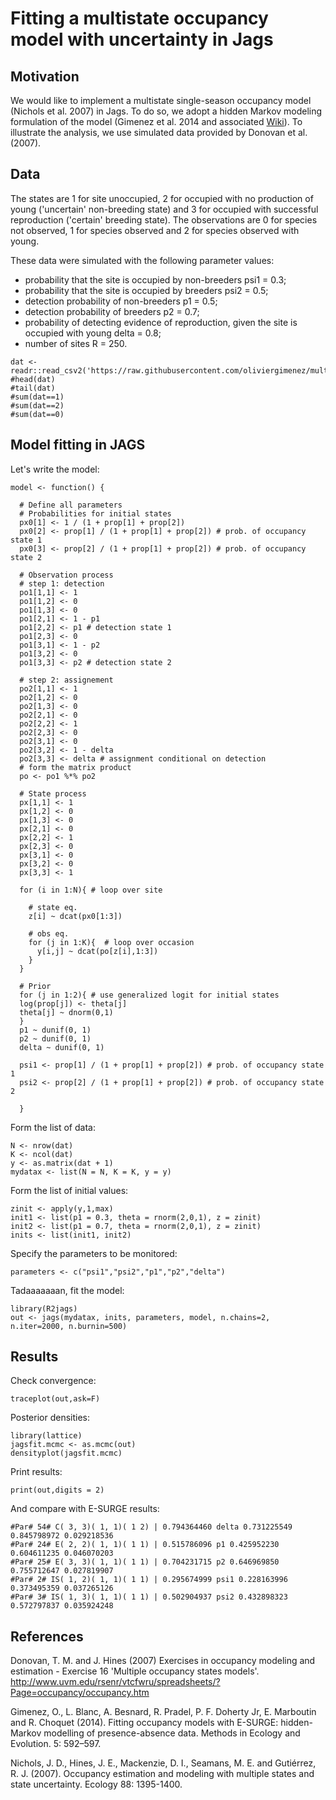 # Fitting a multistate occupancy model with uncertainty in Jags

## Motivation

We would like to implement a multistate single-season occupancy model (Nichols et al. 2007) in Jags. To do so, we adopt a hidden Markov modeling formulation of the model (Gimenez et al. 2014 and associated [Wiki](http://occupancyinesurge.wikidot.com/multiple-states-and-uncertainty)). To illustrate the analysis, we use simulated data provided by Donovan et al. (2007).

## Data

The states are 1 for site unoccupied, 2 for occupied with no production of young ('uncertain' non-breeding state) and 3 for occupied with successful reproduction ('certain' breeding state). The observations are 0 for species not observed, 1 for species observed and 2 for species observed with young.

These data were simulated with the following parameter values:
* probability that the site is occupied by non-breeders psi1 = 0.3;
* probability that the site is occupied by breeders psi2 = 0.5;
* detection probability of non-breeders p1 = 0.5;
* detection probability of breeders p2 = 0.7;
* probability of detecting evidence of reproduction, given the site is occupied with young delta = 0.8;
* number of sites R = 250.

```{r message=FALSE, warning=FALSE, paged.print=FALSE}
dat <- readr::read_csv2('https://raw.githubusercontent.com/oliviergimenez/multistate_occupancy/master/multiocc.csv')
#head(dat)
#tail(dat)
#sum(dat==1)
#sum(dat==2)
#sum(dat==0)
```

## Model fitting in JAGS

Let's write the model:
```{r}
model <- function() {

  # Define all parameters	
  # Probabilities for initial states
  px0[1] <- 1 / (1 + prop[1] + prop[2])
  px0[2] <- prop[1] / (1 + prop[1] + prop[2]) # prob. of occupancy state 1
  px0[3] <- prop[2] / (1 + prop[1] + prop[2]) # prob. of occupancy state 2
  
  # Observation process
  # step 1: detection
  po1[1,1] <- 1
  po1[1,2] <- 0
  po1[1,3] <- 0
  po1[2,1] <- 1 - p1
  po1[2,2] <- p1 # detection state 1
  po1[2,3] <- 0
  po1[3,1] <- 1 - p2
  po1[3,2] <- 0
  po1[3,3] <- p2 # detection state 2
  
  # step 2: assignement
  po2[1,1] <- 1
  po2[1,2] <- 0
  po2[1,3] <- 0
  po2[2,1] <- 0
  po2[2,2] <- 1
  po2[2,3] <- 0
  po2[3,1] <- 0
  po2[3,2] <- 1 - delta
  po2[3,3] <- delta # assignment conditional on detection
  # form the matrix product
  po <- po1 %*% po2

  # State process
  px[1,1] <- 1
  px[1,2] <- 0
  px[1,3] <- 0
  px[2,1] <- 0
  px[2,2] <- 1
  px[2,3] <- 0
  px[3,1] <- 0
  px[3,2] <- 0
  px[3,3] <- 1

  for (i in 1:N){ # loop over site
    
    # state eq.
    z[i] ~ dcat(px0[1:3]) 

    # obs eq.
    for (j in 1:K){  # loop over occasion
      y[i,j] ~ dcat(po[z[i],1:3])
    }
  }

  # Prior 
  for (j in 1:2){ # use generalized logit for initial states
  log(prop[j]) <- theta[j]
  theta[j] ~ dnorm(0,1) 
  }
  p1 ~ dunif(0, 1)
  p2 ~ dunif(0, 1)
  delta ~ dunif(0, 1)

  psi1 <- prop[1] / (1 + prop[1] + prop[2]) # prob. of occupancy state 1
  psi2 <- prop[2] / (1 + prop[1] + prop[2]) # prob. of occupancy state 2
 
  }
```

Form the list of data:
```{r}
N <- nrow(dat)
K <- ncol(dat)
y <- as.matrix(dat + 1)
mydatax <- list(N = N, K = K, y = y)
```

Form the list of initial values:
```{r}
zinit <- apply(y,1,max)
init1 <- list(p1 = 0.3, theta = rnorm(2,0,1), z = zinit)
init2 <- list(p1 = 0.7, theta = rnorm(2,0,1), z = zinit)
inits <- list(init1, init2)
```

Specify the parameters to be monitored:
```{r}
parameters <- c("psi1","psi2","p1","p2","delta")
```

Tadaaaaaaan, fit the model:
```{r message=FALSE, warning=FALSE, paged.print=FALSE}
library(R2jags)
out <- jags(mydatax, inits, parameters, model, n.chains=2, n.iter=2000, n.burnin=500)
```

## Results

Check convergence:
```{r}
traceplot(out,ask=F)
```

Posterior densities:
```{r}
library(lattice)
jagsfit.mcmc <- as.mcmc(out)
densityplot(jagsfit.mcmc)
```

Print results:
```{r}
print(out,digits = 2)
```

And compare with E-SURGE results:
```{r}
#Par# 54# C( 3, 3)( 1, 1)( 1 2) | 0.794364460 delta 0.731225549 0.845798972 0.029218536
#Par# 24# E( 2, 2)( 1, 1)( 1 1) | 0.515786096 p1 0.425952230 0.604611235 0.046070203
#Par# 25# E( 3, 3)( 1, 1)( 1 1) | 0.704231715 p2 0.646969850 0.755712647 0.027819907
#Par# 2# IS( 1, 2)( 1, 1)( 1 1) | 0.295674999 psi1 0.228163996 0.373495359 0.037265126
#Par# 3# IS( 1, 3)( 1, 1)( 1 1) | 0.502904937 psi2 0.432898323 0.572797837 0.035924248
```

## References

Donovan, T. M. and J. Hines (2007) Exercises in occupancy modeling and estimation - Exercise 16 'Multiple occupancy states models'. http://www.uvm.edu/rsenr/vtcfwru/spreadsheets/?Page=occupancy/occupancy.htm

Gimenez, O., L. Blanc, A. Besnard, R. Pradel, P. F. Doherty Jr, E. Marboutin and R. Choquet (2014). Fitting occupancy models with E-SURGE: hidden-Markov modelling of presence-absence data. Methods in Ecology and Evolution. 5: 592–597.

Nichols, J. D., Hines, J. E., Mackenzie, D. I., Seamans, M. E. and Gutiérrez, R. J. (2007). Occupancy estimation and modeling with multiple states and state uncertainty. Ecology 88: 1395-1400. 
